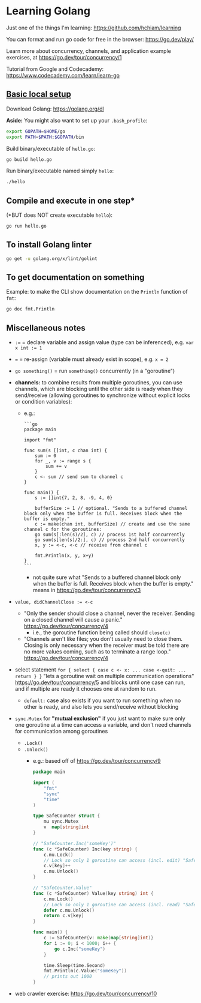 # Learning Golang

Just one of the things I'm learning: <https://github.com/hchiam/learning>

You can format and run go code for free in the browser: <https://go.dev/play/>

Learn more about concurrency, channels, and application example exercises, at <https://go.dev/tour/concurrency/1>

Tutorial from Google and Codecademy: <https://www.codecademy.com/learn/learn-go>

## [Basic local setup](https://www.codecademy.com/articles/setting-up-go-locally)

Download Golang: <https://golang.org/dl>

**Aside:** You might also want to set up your `.bash_profile`:

```bash
export GOPATH=$HOME/go
export PATH=$PATH:$GOPATH/bin
```

Build binary/executable of `hello.go`:

```bash
go build hello.go
```

Run binary/executable named simply `hello`:

```bash
./hello
```

## Compile and execute in one step*

(*BUT does NOT create executable `hello`):

```bash
go run hello.go
```

## To install Golang linter

```bash
go get -u golang.org/x/lint/golint
```

## To get documentation on something

Example: to make the CLI show documentation on the `Println` function of `fmt`:

```bash
go doc fmt.Println
```

## Miscellaneous notes

- `:=` = declare variable and assign value (type can be inferenced), e.g. `var x int := 1`
- `=` = re-assign (variable must already exist in scope), e.g. `x = 2`
- `go something()` = run `something()` concurrently (in a "goroutine")
- **channels:** to combine results from multiple goroutines, you can use channels, which are blocking until the other side is ready when they send/receive (allowing goroutines to synchronize without explicit locks or condition variables):
  - e.g.:

        ```go
        package main

        import "fmt"

        func sum(s []int, c chan int) {
            sum := 0
            for _, v := range s {
                sum += v
            }
            c <- sum // send sum to channel c
        }

        func main() {
            s := []int{7, 2, 8, -9, 4, 0}

            bufferSize := 1 // optional. "Sends to a buffered channel block only when the buffer is full. Receives block when the buffer is empty."
            c := make(chan int, bufferSize) // create and use the same channel c for the goroutines:
            go sum(s[:len(s)/2], c) // process 1st half concurrently
            go sum(s[len(s)/2:], c) // process 2nd half concurrently
            x, y := <-c, <-c // receive from channel c

            fmt.Println(x, y, x+y)
        }
        ```
    - not quite sure what "Sends to a buffered channel block only when the buffer is full. Receives block when the buffer is empty." means in <https://go.dev/tour/concurrency/3>
- `value, didChannelClose := <-c`
  - "Only the sender should close a channel, never the receiver. Sending on a closed channel will cause a panic." <https://go.dev/tour/concurrency/4>
    - i.e., the goroutine function being called should `close(c)`
  - "Channels aren't like files; you don't usually need to close them. Closing is only necessary when the receiver must be told there are no more values coming, such as to terminate a range loop." <https://go.dev/tour/concurrency/4>
- select statement `for { select { case c <- x: ... case <-quit: ... return } }` "lets a goroutine wait on multiple communication operations" <https://go.dev/tour/concurrency/5> and blocks until one case can run, and if multiple are ready it chooses one at random to run.
  - `default:` case also exists if you want to run something when no other is ready, and also lets you send/receive without blocking
- `sync.Mutex` for **"mutual exclusion"** if you just want to make sure only one goroutine at a time can access a variable, and don't need channels for communication among goroutines
  - `.Lock()`
  - `.Unlock()`
    - e.g.: based off of <https://go.dev/tour/concurrency/9>

        ```go
        package main

        import (
            "fmt"
            "sync"
            "time"
        )

        type SafeCounter struct {
            mu sync.Mutex
            v  map[string]int
        }

        // "SafeCounter.Inc('someKey')"
        func (c *SafeCounter) Inc(key string) {
            c.mu.Lock()
            // Lock so only 1 goroutine can access (incl. edit) "SafeCounter.v"
            c.v[key]++
            c.mu.Unlock()
        }

        // "SafeCounter.Value"
        func (c *SafeCounter) Value(key string) int {
            c.mu.Lock()
            // Lock so only 1 goroutine can access (incl. read) "SafeCounter.v"
            defer c.mu.Unlock()
            return c.v[key]
        }

        func main() {
            c := SafeCounter{v: make(map[string]int)}
            for i := 0; i < 1000; i++ {
                go c.Inc("someKey")
            }

            time.Sleep(time.Second)
            fmt.Println(c.Value("someKey"))
            // prints out 1000
        }

        ```

- web crawler exercise: <https://go.dev/tour/concurrency/10>
